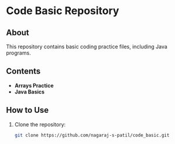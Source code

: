 # Code Basic Repository

## About
This repository contains basic coding practice files, including Java programs.

## Contents
- **Arrays Practice**
- **Java Basics**

## How to Use
1. Clone the repository:  
   ```bash
   git clone https://github.com/nagaraj-s-patil/code_basic.git
